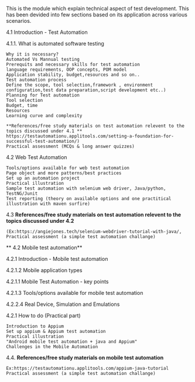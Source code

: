 This is the module which explain technical aspect of test development. This has been devided into few sections based on its application across various scenarios.


4.1	Introduction - Test Automation

4.1.1.	What is automated software testing

	Why it is necessary?
	Automated Vs Mannual testing
	Prerequits and necessary skills for test automation
	language requirements, OOP concepts, POM model 
	Application stability, budget,resources and so on..
	Test automation process
	Define the scope, tool selection,framework , environment configuration,test data preparation,script development etc..)
	Planning for Test automation
	Tool selection
	Budget, time
	Resources
	Learning curve and complexity
  
	**References/free study materials on test automation relevent to the topics discussed under 4.1 **
	https://testautomationu.applitools.com/setting-a-foundation-for-successful-test-automation/)
	Practical assessment (MCQs & long answer quizzes)
  
  4.2	Web Test Automation
  
	Tools/options available for web test automation
	Page object and more patterns/best practices
	Set up an automation project 
	Practical illustration
	Sample test automation with selenium web driver, Java/python, TestNG/Junit
	Test reporting (theory on available options and one practitical illustration with maven surfire)
  
4.3	**References/free study materials on test automation relevent to the topics discussed under 4.2**
  
	(Ex:https://angiejones.tech/selenium-webdriver-tutorial-with-java/,
	Practical assessment (a simple test automation challange)
  
** 4.2	Mobile test automation**
  
4.2.1	Introduction - Mobile test automation

4.2.1.2	Mobile application types

4.2.1.1	Mobile Test Automation - key points

4.2.1.3	Tools/options available for mobile test automation

4.2.2.4	Real Device, Simulation and Emulations

4.2.1	How to do (Practical part)

	Introduction to Appium
	Set up appium & Appium test automation
	Practical illustration
	"Android mobile test automation + java and Appium" 
	Challenges in the Mobile Automation
  
4.4. **References/free study materials on mobile test automation**

	Ex:https://testautomationu.applitools.com/appium-java-tutorial
	Practical assessment (a simple test automation challange)

